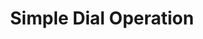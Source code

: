 ---
  id: "83"
  fieldLayoutId: "89"
  uid: "6ada54fc-dcc2-468b-9ad2-4baeec2be6b7"
  enabled: "1"
  archived: "0"
  dateCreated: "2017-09-30 21:31:03"
  dateUpdated: "2019-04-01 17:49:56"
  siteSettingsId: "83"
  slug: "dial-operation"
  siteId: "1"
  uri: "patterns/else/entry/dial-operation"
  enabledForSite: "1"
  sectionId: "2"
  typeId: "2"
  authorId: "1"
  postdateCreated: "2017-09-30 21:30:00"
  expirydateCreated: null
  contentId: "83"
  title: "Simple Dial Operation"
  field_allColorsComputed: null
  field_allColorsComputedIllustration: null
  field_allColorsComputedThumbnail: null
  field_appDescription: null
  field_appDescriptionSentiment: null
  field_audio: "0"
  field_authorFaq: null
  field_bgThumbPosition: "center center"
  field_body: null
  field_captureSize: null
  field_categoriesRaw: "learnability,"
  field_categoryInPlainText: null
  field_coldThumbTransform: null
  field_colorPalette: null
  field_contributorName: null
  field_contributorUrl: null
  field_coverColor: null
  field_dominantColor: null
  field_externalContributor: "0"
  field_fetchWebsiteData: null
  field_fullName: null
  field_gfycatSource: null
  field_gif: "0"
  field_gumletUrl: null
  field_gumletUrlNoPreParse: null
  field_howHelps: "<p><strong>Simplicity, Reduced Cognitive load, and Improved Learnability.</strong> </p>\n<p>Users who operate this microwave oven only need 10 seconds to learn how it works and probably just milliseconds of mental involvement to operate this appliance as part of a learned routine.</p>"
  field_howWorks: "<p>The microwave heats food like any other microwave. However Sharp implemented a different kind of control panel for this appliance. </p>\n<p>Most appliances rely on over-involved interactions that give the user the ability to choose between modes and set-up specific times. </p>\n<p>However, this particular microwave has a single dial that controls both the timing and heat. <br />To achieve this, Sharp provides a reference table that can be used to determine the amount of time needed. </p>\n<p>One clear insight that lies underneath this solution is that most microwave oven users never bother to use or learn other functionality different from the timed heat. </p>\n<p>Sharp applied this knowledge by creating a single-serving guide and a dial that can be turned to match one of those references. </p>\n<p>This solution also fallbacks gracefully to existing mental models since users just need to turn the dial and select a familiar heating time (No need to see the references).</p>\n<p>When the user turns the dial, the oven starts operating right away. This assumed interaction is another nice addition to the design of this operation mechanism since it removes the need for a start button (therefore reducing the overall cognitive load of this device).</p>"
  field_iconColors: null
  field_iconComputedColors: null
  field_illustrationSource: null
  field_imagePathRaw: "https://s3-us-west-2.amazonaws.com/waveguideio/captures/waves/sharp-dial.png"
  field_imageTextOcr: null
  field_depthArticleBody: null
  field_lpSentimentScore: null
  field_lpUrl: null
  field_mediaEmbed: "<figure><img src=\"{asset:2087:url||https://s3-us-west-2.amazonaws.com/waveguideio/captures/waves/sharp-dial.png}\" alt=\"\" /></figure>"
  field_mobileId: null
  field_mobileShotSrc: null
  field_newsObject: null
  field_pageFetchJsonString: null
  field_patternSrc: "Sharp"
  field_platformRaw: "Else"
  field_qualityDescription: null
  field_rawResponse: null
  field_readingDuration: null
  field_readingDurationSeconds: null
  field_readingEaseLevel: null
  field_readingEaseScore: null
  field_references: null
  field_screenshotColors: null
  field_screenshotComputedColors: null
  field_sourceFromArchive: null
  field_strategyDescription: null
  field_thumbColors: null
  field_thumbVideoUrl: ""
  field_webDescription: null
  field_webTitle: null
  field_what: "<p>This is a physical solution found on some commercial Sharp microwaves. Unlike other appliances, this microwave has a single dial / single interaction used for operation of time and heat.</p>"
  root: null
  lft: null
  rgt: null
  level: null
  structureId: null
  layout: layouts/post.njk
---